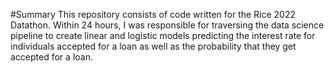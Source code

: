 #Summary
This repository consists of code written for the Rice 2022 Datathon. Within 24 hours, I was responsible for traversing the data science pipeline to create linear and logistic models predicting the interest rate for individuals accepted for a loan as well as the probability that they get accepted for a loan.
